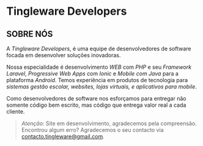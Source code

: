 # Tingleware Developers
## SOBRE NÓS

A *Tingleware Developers*, é uma equipe de desenvolvedores de software focada em desenvolver soluções inovadoras.

Nossa especialidade é desenvolvimento _WEB_ com _PHP_ e seu _Framework Laravel_, _Progressive Web Apps_ com _Ionic_ e _Mobile com Java_ para a plataforma _Android_. Temos experiência em produtos de tecnologia para _sistemas gestão escolar, websites, lojas virtuais, e aplicativos para mobile_.

Como desenvolvedores de software nos esforçamos para entregar não somente código bem escrito, mas código que entrega valor real a cada cliente.

>*Atenção:* Site em desenvolvimento, agradecemos pela compreensão. Encontrou algum erro? Agradecemos o seu contacto via contacto.tingleware@gmail.com.
